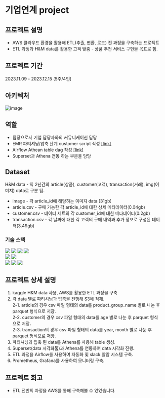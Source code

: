 # 기업연계 project

## 프로젝트 설명
- AWS 클라우드 환경을 활용해 ETL(추출, 변환, 로드) 전 과정을 구축하는 프로젝트
- ETL 과정과 H&M data를 활용한 고객 맞춤 - 상품 추천 서비스 구현을 목표로 함.

## 프로젝트 기간
2023.11.09 - 2023.12.15 (5주/4인)

## 아키텍처
![image](https://github.com/yeardream-de-project-team11/project-team11/assets/104144701/599d8a4a-4499-4121-a609-efc6966a3728)


## 역할 
- 팀장으로서 기업 담당자와의 커뮤니케이션 담당
- EMR 파티셔닝/압축 단계 customer script 작성 [[link]](https://github.com/kclown0/aws-emr-project/blob/main/scripts/emr_parition_customers.py)
- Airflow Athean table dag 작성 [[link]](https://github.com/kclown0/aws-emr-project/blob/main/airflow/dag/athena_create_table.py)
- Superset과 Athena 연동 하는 부분을 담당

## Dataset
H&M data - 약 2년간의 article(상품), customer(고객), transaction(거래), img(이미지) data로 구분 됨.
- image - 각 article_id에 해당하는 이미지 data (31gb)
- article.csv - 구매 가능한 각 article_id에 대한 상세 메타데이터(0.04gb)
- customer.csv - 데이터 세트의 각 customer_id에 대한 메타데이터(0.2gb)
- transaction.csv - 각 날짜에 대한 각 고객의 구매 내역과 추가 정보로 구성된 데이터(3.49gb)


### 기술 스택
<div style="text-align: left;">
   <img src="https://img.shields.io/badge/EC2-007396?style=for-the-badge&logo=S3&logoColor=white">
  <img src="https://img.shields.io/badge/S3-007396?style=for-the-badge&logo=S3&logoColor=white"> 
  <img src="https://img.shields.io/badge/EMR-3776AB?style=for-the-badge&logo=EMR&logoColor=white">
  <img src="https://img.shields.io/badge/Athena-007395?style=for-the-badge&logo=Athena&logoColor=white">
  <br> <img src="https://img.shields.io/badge/docker-007396?style=for-the-badge&logo=S3&logoColor=white">
   <img src="https://img.shields.io/badge/Airflow-007396?style=for-the-badge&logo=S3&logoColor=white">
  <br> <img src="https://img.shields.io/badge/Superset-007396?style=for-the-badge&logo=S3&logoColor=white">
  <img src="https://img.shields.io/badge/Prometheus-007396?style=for-the-badge&logo=S3&logoColor=white">
  <img src="https://img.shields.io/badge/Grafana-007396?style=for-the-badge&logo=S3&logoColor=white">
  </div>

## 프로젝트 상세 설명
1. kaggle H&M data 사용, AWS를 활용한 ETL 과정을 구축
2. 각 data 별로 파티셔닝과 압축을 진행해 S3에 적재.
  <br> 2-1. article의 경우 csv 파일 형태의 data를 product_group_name 별로 나눈 후 parquet 형식으로 저장.
  <br> 2-2. customer의 경우 csv 파일 형태의 data를 age 별로 나눈 후 parquet 형식으로 저장.
  <br> 2-3. transaction의 경우 csv 파일 형태의 data를 year, month 별로 나눈 후 parquet 형식으로 저장.
3. 파티셔닝과 압축 된 data를 Athena를 사용해 table 생성.
4. Superset(data 시각화툴)과 Athena를 연동하여 data 시각화 진행.
5. ETL 과정을 Airflow를 사용하여 자동화 및 slack 알람 시스템 구축.
6. Prometheus, Grafana를 사용하여 모니터링 구축.

## 프로젝트 회고
- ETL 전반의 과정을 AWS를 통해 구축해볼 수 있었습니다.


